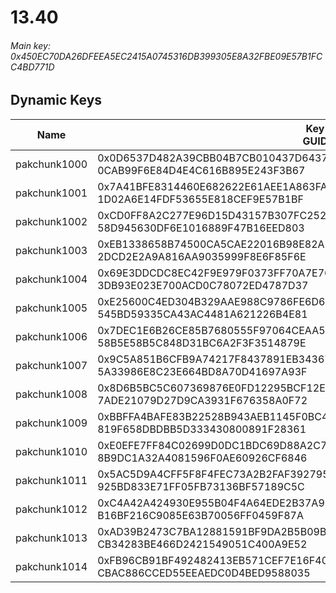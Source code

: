 # 13.40

###### Main key: 0x450EC70DA26DFEEA5EC2415A0745316DB399305E8A32FBE09E57B1FCC4BD771D

## Dynamic Keys

| Name         | Key<br/>GUID                                                                                            |
|--------------|---------------------------------------------------------------------------------------------------------|
| pakchunk1000 | 0x0D6537D482A39CBB04B7CB010437D64370CF6D9CE92762667DBC58750F103D92<br/>0CAB99F6E84D4E4C616B895E243F3B67 |
| pakchunk1001 | 0x7A41BFE8314460E682622E61AEE1A863FA352B30BF3B9FBD8496DD332B62F069<br/>1D02A6E14FDF53655E818CEF9E57B1BF |
| pakchunk1002 | 0xCD0FF8A2C277E96D15D43157B307FC2524AD0CC05364F43CA0570CAC3A92EC13<br/>58D945630DF6E1016889F47B16EED803 |
| pakchunk1003 | 0xEB1338658B74500CA5CAE22016B98E82AE1F6151F60A113340D725F0A190174A<br/>2DCD2E2A9A816AA9035999F8E6F85F6E |
| pakchunk1004 | 0x69E3DDCDC8EC42F9E979F0373FF70A7E766B56CA59E50552B0073E46E8B6D293<br/>3DB93E023E700ACD0C78072ED4787D37 |
| pakchunk1005 | 0xE25600C4ED304B329AAE988C9786FE6D640E8C391774929A72DA027AD1FAE566<br/>545BD59335CA43AC4481A621226B4E81 |
| pakchunk1006 | 0x7DEC1E6B26CE85B7680555F97064CEAA5C788DFDC674F98A6A711F726DEDB943<br/>58B5E58B5C848D31BC6A2F3F3514879E |
| pakchunk1007 | 0x9C5A851B6CFB9A74217F8437891EB3436796CA48AEC32D1A7FE81AF505A753AA<br/>5A33986E8C23E664BD8A70D41697A93F |
| pakchunk1008 | 0x8D6B5BC5C607369876E0FD12295BCF12E18321D169ABEC19004225197852A63E<br/>7ADE21079D27D9CA3931F676358A0F72 |
| pakchunk1009 | 0xBBFFA4BAFE83B22528B943AEB1145F0BC4E2E6B08A86C808CB1C8E9CB1F7321D<br/>819F658DBDBB5D333430800891F28361 |
| pakchunk1010 | 0xE0EFE7FF84C02699D0DC1BDC69D88A2C744D4A665041BAFED79452AC31E7AD0E<br/>8B9DC1A32A4081596F0AE60926CF6846 |
| pakchunk1011 | 0x5AC5D9A4CFF5F8F4FEC73A2B2FAF392795C1D5DA6FBFC20EA4E79E036465D731<br/>925BD833E71FF05FB73136BF57189C5C |
| pakchunk1012 | 0xC4A42A424930E955B04F4A64EDE2B37A91BD1CCF64CE2D993F049B74B5ADA702<br/>B16BF216C9085E63B70056FF0459F87A |
| pakchunk1013 | 0xAD39B2473C7BA12881591BF9DA2B5B09B00594B232ED6E9D6680DC7F24CC9B2A<br/>CB34283BE466D2421549051C400A9E52 |
| pakchunk1014 | 0xFB96CB91BF492482413EB571CEF7E16F40A4294E084DFF12251446D78533C9F2<br/>CBAC886CCED55EEAEDC0D4BED9588035 |